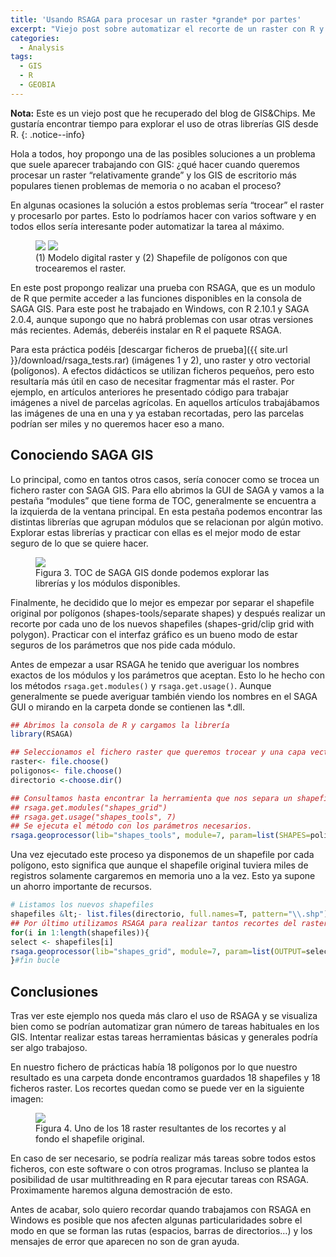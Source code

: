 ```yaml
---
title: 'Usando RSAGA para procesar un raster *grande* por partes'
excerpt: "Viejo post sobre automatizar el recorte de un raster con R y SAGA GIS"
categories:
  - Analysis
tags:
  - GIS
  - R
  - GEOBIA
---
```


**Nota:** Este es un viejo post que he recuperado del blog de GIS&Chips. Me gustaría encontrar tiempo para explorar el uso de otras librerías GIS desde R.
{: .notice--info}

Hola a todos, hoy propongo una de las posibles soluciones a un problema que suele aparecer trabajando con GIS: ¿qué hacer cuando queremos procesar un raster “relativamente grande” y los GIS de escritorio más populares tienen problemas de memoria o no acaban el proceso?

En algunas ocasiones la solución a estos problemas sería “trocear” el raster y procesarlo por partes. Esto lo podríamos hacer con varios software y en todos ellos sería interesante poder automatizar la tarea al máximo.

<figure class="half">
	<a href="{{ site.url }}/images/gisandchips/mdt.jpg"><img src="{{ site.url }}/images/gisandchips/mdt.jpg"></a>
	<a href="{{ site.url }}/images/gisandchips/municipios.jpg"><img src="{{ site.url }}/images/gisandchips/municipios.jpg"></a>
	<figcaption>(1) Modelo digital raster y (2) Shapefile de polígonos con que trocearemos el raster.</figcaption>
</figure>


En este post propongo realizar una prueba con RSAGA, que es un modulo de R que permite acceder a las funciones disponibles en la consola de SAGA GIS. Para este post he trabajado en Windows, con R 2.10.1 y SAGA 2.0.4, aunque supongo que no habrá problemas con usar otras versiones más recientes. Además, deberéis instalar en R el paquete RSAGA.


Para esta práctica podéis [descargar ficheros de prueba]({{ site.url }}/download/rsaga_tests.rar) (imágenes 1 y 2), uno raster y otro vectorial (polígonos). A efectos didácticos se utilizan ficheros pequeños, pero esto resultaría más útil en caso de necesitar fragmentar más el raster. Por ejemplo, en artículos anteriores he presentado código para trabajar imágenes a nivel de parcelas agrícolas. En aquellos artículos trabajábamos las imágenes de una en una y ya estaban recortadas, pero las parcelas podrían ser miles y no queremos hacer eso a mano.

## Conociendo SAGA GIS

Lo principal, como en tantos otros casos, sería conocer como se trocea un fichero raster con SAGA GIS. Para ello abrimos la GUI de SAGA y vamos a la pestaña “modules” que tiene forma de TOC, generalmente se encuentra a la izquierda de la ventana principal. En esta pestaña podemos encontrar las distintas librerías que agrupan módulos que se relacionan por algún motivo. Explorar estas librerías y practicar con ellas es el mejor modo de estar seguro de lo que se quiere hacer.

<figure class="third">
	<a href="{{ site.url }}/images/gisandchips/toc.jpg"><img src="{{ site.url }}/images/gisandchips/toc.jpg"></a>
	<figcaption>Figura 3. TOC de SAGA GIS donde podemos explorar las librerías y los módulos disponibles.</figcaption>
</figure>




Finalmente, he decidido que lo mejor es empezar por separar el shapefile original por polígonos (shapes-tools/separate shapes) y después realizar un recorte por cada uno de los nuevos shapefiles (shapes-grid/clip grid with polygon). Practicar con el interfaz gráfico es un bueno modo de estar seguros de los parámetros que nos pide cada módulo.

Antes de empezar a usar RSAGA he tenido que averiguar los nombres exactos de los módulos y los parámetros que aceptan. Esto lo he hecho con los métodos `rsaga.get.modules()` y `rsaga.get.usage()`. Aunque generalmente se puede averiguar también viendo los nombres en el SAGA GUI o mirando en la carpeta donde se contienen las *.dll.

```r
## Abrimos la consola de R y cargamos la librería
library(RSAGA)

## Seleccionamos el fichero raster que queremos trocear y una capa vectorial que queramos usar como límites. También especificamos el directorio donde van los outputs. Para trabajar con Windows recomiendo rutas sin espacios.
raster<- file.choose()
poligonos<- file.choose()
directorio <-choose.dir()

## Consultamos hasta encontrar la herramienta que nos separa un shapefile en varios, obteniendo un shapefile por cada polígono, o lo que quisiéramos. Por ejemplo:
## rsaga.get.modules("shapes_grid")
## rsaga.get.usage("shapes_tools", 7)
## Se ejecuta el método con los parámetros necesarios.
rsaga.geoprocessor(lib="shapes_tools", module=7, param=list(SHAPES=poligonos, PATH=directorio, NAMING=0, FIELD=6))
```

Una vez ejecutado este proceso ya disponemos de un shapefile por cada polígono, esto significa que aunque el shapefile original tuviera miles de registros solamente cargaremos en memoria uno a la vez. Esto ya supone un ahorro importante de recursos.

```r
# Listamos los nuevos shapefiles
shapefiles &lt;- list.files(directorio, full.names=T, pattern="\\.shp")
## Por último utilizamos RSAGA para realizar tantos recortes del raster como polígonos habíamos extraído
for(i in 1:length(shapefiles)){
select <- shapefiles[i]
rsaga.geoprocessor(lib="shapes_grid", module=7, param=list(OUTPUT=select, INPUT=raster, POLYGONS=select))
}#fin bucle
```

## Conclusiones

Tras ver este ejemplo nos queda más claro el uso de RSAGA y se visualiza bien como se podrían automatizar gran número de tareas habituales en los GIS. Intentar realizar estas tareas herramientas básicas y generales podría ser algo trabajoso.

En nuestro fichero de prácticas había 18 polígonos por lo que nuestro resultado es una carpeta donde encontramos guardados 18 shapefiles y 18 ficheros raster. Los recortes quedan como se puede ver en la siguiente imagen:


<figure class="half">
	<a href="{{ site.url }}/images/gisandchips/recorte.jpg"><img src="{{ site.url }}/images/gisandchips/recorte.jpg"></a>
	<figcaption>Figura 4. Uno de los 18 raster resultantes de los recortes y al fondo el shapefile original.</figcaption>
</figure>


En caso de ser necesario, se podría realizar más tareas sobre todos estos ficheros, con este software o con otros programas. Incluso se plantea la posibilidad de usar multithreading en R para ejecutar tareas con RSAGA. Proximamente haremos alguna demostración de esto.

Antes de acabar, solo quiero recordar quando trabajamos con RSAGA en Windows es posible que nos afecten algunas particularidades sobre el modo en que se forman las rutas (espacios, barras de directorios…) y los mensajes de error que aparecen no son de gran ayuda.

